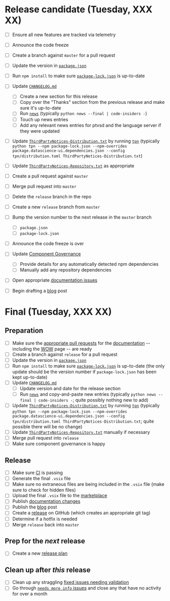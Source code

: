 # Release candidate (Tuesday, XXX XX)

- [ ] Ensure all new features are tracked via telemetry
- [ ] Announce the code freeze
- [ ] Create a branch against `master` for a pull request
- [ ] Update the version in [`package.json`](https://github.com/Microsoft/vscode-python/blob/master/package.json)
- [ ] Run `npm install` to make sure [`package-lock.json`](https://github.com/Microsoft/vscode-python/blob/master/package.json) is up-to-date
- [ ] Update [`CHANGELOG.md`](https://github.com/Microsoft/vscode-python/blob/master/CHANGELOG.md)
   - [ ] Create a new section for this release
   - [ ] Copy over the "Thanks" section from the previous release and make sure it's up-to-date
   - [ ] Run [`news`](https://github.com/Microsoft/vscode-python/tree/master/news) (typically `python news --final | code-insiders -`)
   - [ ] Touch up news entries
   - [ ] Add any relevant news entries for ptvsd and the language server if they were updated
- [ ] Update [`ThirdPartyNotices-Distribution.txt`](https://github.com/Microsoft/vscode-python/blob/master/ThirdPartyNotices-Distribution.txt) by running [`tpn`](https://github.com/Microsoft/vscode-python/tree/master/tpn) (typically `python tpn --npm package-lock.json --npm-overrides package.datascience-ui.dependencies.json --config tpn/distribution.toml ThirdPartyNotices-Distribution.txt`)
- [ ] Update [`ThirdPartyNotices-Repository.txt`](https://github.com/Microsoft/vscode-python/blob/master/ThirdPartyNotices-Repository.txt) as appropriate
- [ ] Create a pull request against `master`
- [ ] Merge pull request into `master`
- [ ] Delete the `release` branch in the repo
- [ ] Create a new `release` branch from `master`
- [ ] Bump the version number to the next release in the `master` branch
  - [ ] `package.json`
  - [ ] `package-lock.json`
- [ ] Announce the code freeze is over
- [ ] Update [Component Governance](https://vscode-python.visualstudio.com/VSCode-Python/)
  - [ ] Provide details for any automatically detected npm dependencies
  - [ ] Manually add any repository dependencies
- [ ] Open appropriate [documentation issues](https://github.com/microsoft/vscode-docs/issues?q=is%3Aissue+is%3Aopen+label%3Apython)
- [ ] Begin drafting a [blog](http://aka.ms/pythonblog) post


# Final (Tuesday, XXX XX)

## Preparation

- [ ] Make sure the [appropriate pull requests](https://github.com/microsoft/vscode-docs/pulls) for the [documentation](https://code.visualstudio.com/docs/python/python-tutorial) -- including the [WOW](https://code.visualstudio.com/docs/languages/python) page -- are ready
- [ ] Create a branch against `release` for a pull request
- [ ] Update the version in [`package.json`](https://github.com/Microsoft/vscode-python/blob/master/package.json)
- [ ] Run `npm install` to make sure [`package-lock.json`](https://github.com/Microsoft/vscode-python/blob/master/package.json) is up-to-date (the only update should be the version number if `package-lock.json` has been kept up-to-date)
- [ ] Update [`CHANGELOG.md`](https://github.com/Microsoft/vscode-python/blob/master/CHANGELOG.md)
   - [ ] Update version and date for the release section
   - [ ] Run [`news`](https://github.com/Microsoft/vscode-python/tree/master/news) and copy-and-paste new entries (typically `python news --final | code-insiders -`; quite possibly nothing new to add)
- [ ] Update [`ThirdPartyNotices-Distribution.txt`](https://github.com/Microsoft/vscode-python/blob/master/ThirdPartyNotices-Distribution.txt) by running [`tpn`](https://github.com/Microsoft/vscode-python/tree/master/tpn) (typically `python tpn --npm package-lock.json --npm-overrides package.datascience-ui.dependencies.json --config tpn/distribution.toml ThirdPartyNotices-Distribution.txt`; quite possible there will be no change)
- [ ] Update [`ThirdPartyNotices-Repository.txt`](https://github.com/Microsoft/vscode-python/blob/master/ThirdPartyNotices-Repository.txt) manually if necessary
- [ ] Merge pull request into `release`
- [ ] Make sure component governance is happy

## Release

- [ ] Make sure [CI](https://github.com/Microsoft/vscode-python/blob/master/CONTRIBUTING.md) is passing
- [ ] Generate the final `.vsix` file
- [ ] Make sure no extraneous files are being included in the `.vsix` file (make sure to check for hidden files)
- [ ] Upload the final `.vsix` file to the [marketplace](https://marketplace.visualstudio.com/items?itemName=ms-python.python)
- [ ] Publish [documentation changes](https://github.com/microsoft/vscode-docs/pulls)
- [ ] Publish the [blog](http://aka.ms/pythonblog) post
- [ ] Create a [release](https://github.com/Microsoft/vscode-python/releases) on GitHub (which creates an appropriate git tag)
- [ ] Determine if a hotfix is needed
- [ ] Merge `release` back into `master`

## Prep for the _next_ release
- [ ] Create a new [release plan](https://github.com/Microsoft/vscode-python/edit/master/.github/release_plan.md)

## Clean up after _this_ release
- [ ] Clean up any straggling [fixed issues needing validation](https://github.com/Microsoft/vscode-python/issues?q=label%3A%22validate+fix%22)
- [ ] Go through [`needs more info` issues](https://github.com/Microsoft/vscode-python/issues?q=is%3Aopen+label%3A%22info+needed%22+sort%3Acreated-asc) and close any that have no activity for over a month
